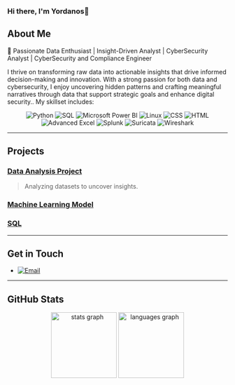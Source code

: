 
### Hi there, I'm Yordanos👋


## About Me

🚀 Passionate Data Enthusiast | Insight-Driven Analyst | CyberSecurity Analyst | CyberSecurity and Compliance Engineer

I thrive on transforming raw data into actionable insights that drive informed decision-making and innovation. With a strong passion for both data and cybersecurity, I enjoy uncovering hidden patterns and crafting meaningful narratives through data that support strategic goals and enhance digital security.. My skillset includes:



<div align="center">
 
 ![Python](https://img.shields.io/badge/Python-3776AB?style=for-the-badge&logo=python&logoColor=white) 
 ![SQL](https://img.shields.io/badge/SQL-4479A1?style=for-the-badge&logo=postgresql&logoColor=white)
 ![Microsoft Power BI](https://img.shields.io/badge/Power%20BI-F2C811?style=for-the-badge&logo=power-bi&logoColor=black)
 ![Linux](https://img.shields.io/badge/Linux-FCC624?style=flat&logo=linux&logoColor=black)
 ![CSS](https://img.shields.io/badge/CSS-1572B6?style=for-the-badge&logo=css3&logoColor=white)
 ![HTML](https://img.shields.io/badge/HTML-E34F26?style=for-the-badge&logo=html5&logoColor=white)
 ![Advanced Excel](https://img.shields.io/badge/Excel-217346?style=for-the-badge&logo=microsoft-excel&logoColor=white)
 ![Splunk](https://img.shields.io/badge/Splunk-SIEM-black?logo=splunk&logoColor=white)
 ![Suricata](https://img.shields.io/badge/Suricata-IDS-red?logo=suricata&logoColor=white)
 ![Wireshark](https://img.shields.io/badge/Wireshark-Network%20Analysis-blue?logo=wireshark&logoColor=white)
 

 
 </div>

---

## Projects

### [Data Analysis Project](https://github.com/yorda2020/PortfolioProjects)
> Analyzing datasets to uncover insights.
### [Machine Learning Model](https://github.com/yourusername/machine-learning-model)
### [SQL](https://github.com/yourusername/data-visualization-dashboard)


---

## Get in Touch

- [![Email](https://img.shields.io/badge/Email-Contact%20Me-green)](mailto:yorda.zerie@example.com)

---
## GitHub Stats

<div align="center">
 <img src="https://github-readme-stats.vercel.app/api?username=yorda2020&hide_title=false&hide_rank=false&show_icons=true&include_all_commits=true&count_private=true&disable_animations=false&theme=dracula&locale=en&hide_border=false" height="150" alt="stats graph"  />
  <img src="https://github-readme-stats.vercel.app/api/top-langs?username=yorda2020&locale=en&hide_title=false&layout=compact&card_width=320&langs_count=5&theme=dracula&hide_border=false" height="150" alt="languages graph"  />
 
</div>


